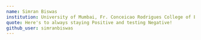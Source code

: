 ```yaml
---
name: Simran Biswas
institution: University of Mumbai, Fr. Conceicao Rodrigues College of Engineering
quote: Here's to always staying Positive and testing Negative!
github_user: simranbiswas
---
```

